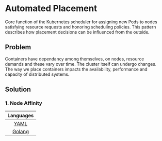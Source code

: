 # Automated Placement

Core function of the Kubernetes scheduler for assigning new Pods to nodes satisfying resource requests and honoring scheduling policies. This pattern describes how placement decisions can be influenced from the outside.

## Problem

Containers have dependancy among themselves, on nodes, resource demands and these vary over time. The cluster itself can undergo changes. The way we place containers impacts the availability, performance and capacity of distributed systems.

## Solution

### 1. Node Affinity

| Languages |
|:-:|
| [YAML](./nodeAffinity.yaml) |
| [Golang](./nodeAffinity.go) |
